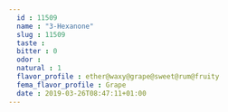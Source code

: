 ```yaml
---
  id : 11509
  name : "3-Hexanone"
  slug : 11509
  taste : 
  bitter : 0
  odor : 
  natural : 1
  flavor_profile : ether@waxy@grape@sweet@rum@fruity
  fema_flavor_profile : Grape
  date : 2019-03-26T08:47:11+01:00
---
```



